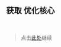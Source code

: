 ## 获取 优化核心

<br />

> 点击[此处](https://github.com/SIRT43/REmk_Optimization-Core/releases/download/1.7.10/Optimization-Core-1.7.10_1.0.0_forge.zip)继续